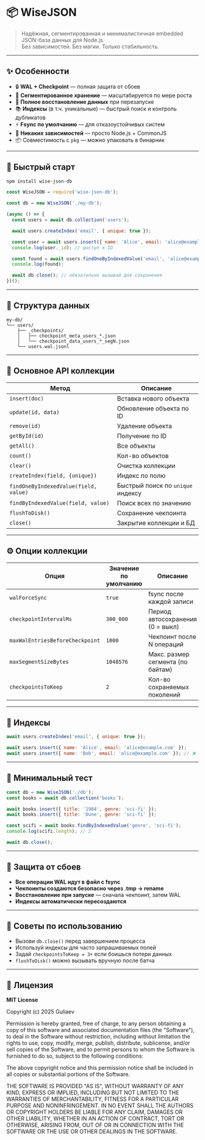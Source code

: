 # 📦 WiseJSON

> Надёжная, сегментированная и минималистичная embedded JSON-база данных для Node.js.  
> Без зависимостей. Без магии. Только стабильность.

---

## ✨ Особенности

- 🔒 **WAL + Checkpoint** — полная защита от сбоев
- 🧩 **Сегментированное хранение** — масштабируется по мере роста
- 🔁 **Полное восстановление данных** при перезапуске
- 📚 **Индексы** (в т.ч. уникальные) — быстрый поиск и контроль дубликатов
- ⚡ **Fsync по умолчанию** — для отказоустойчивых систем
- 🚫 **Никаких зависимостей** — просто Node.js + CommonJS
- 📦 Совместимость с `pkg` — можно упаковать в бинарник

---

## 🚀 Быстрый старт

```bash
npm install wise-json-db
```

```js
const WiseJSON = require('wise-json-db');

const db = new WiseJSON('./my-db');

(async () => {
  const users = await db.collection('users');

  await users.createIndex('email', { unique: true });

  const user = await users.insert({ name: 'Alice', email: 'alice@example.com' });
  console.log(user._id); // доступ к ID

  const found = await users.findOneByIndexedValue('email', 'alice@example.com');
  console.log(found);

  await db.close(); // обязательно вызывай для сохранения
})();
```

---

## 📁 Структура данных

```plaintext
my-db/
└── users/
    ├── _checkpoints/
    │   ├── checkpoint_meta_users_*.json
    │   └── checkpoint_data_users_*_segN.json
    └── users.wal.jsonl
```

---

## 🧠 Основное API коллекции

| Метод | Описание |
|-------|----------|
| `insert(doc)` | Вставка нового объекта |
| `update(id, data)` | Обновление объекта по ID |
| `remove(id)` | Удаление объекта |
| `getById(id)` | Получение по ID |
| `getAll()` | Все объекты |
| `count()` | Кол-во объектов |
| `clear()` | Очистка коллекции |
| `createIndex(field, {unique})` | Индекс по полю |
| `findOneByIndexedValue(field, value)` | Быстрый поиск по `unique` индексу |
| `findByIndexedValue(field, value)` | Поиск всех по значению |
| `flushToDisk()` | Сохранение чекпоинта |
| `close()` | Закрытие коллекции и БД |

---

## ⚙️ Опции коллекции

| Опция | Значение по умолчанию | Описание |
|-------|------------------------|----------|
| `walForceSync` | `true` | fsync после каждой записи |
| `checkpointIntervalMs` | `300_000` | Период автосохранения (0 = выкл) |
| `maxWalEntriesBeforeCheckpoint` | `1000` | Чекпоинт после N операций |
| `maxSegmentSizeBytes` | `1048576` | Макс. размер сегмента (по байтам) |
| `checkpointsToKeep` | `2` | Кол-во сохраняемых поколений |

---

## 📂 Индексы

```js
await users.createIndex('email', { unique: true });

await users.insert({ name: 'Alice', email: 'alice@example.com' });
await users.insert({ name: 'Bob', email: 'alice@example.com' }); // ❌ Ошибка — дубликат!
```

---

## 🧪 Минимальный тест

```js
const db = new WiseJSON('./db');
const books = await db.collection('books');

await books.insert({ title: '1984', genre: 'sci-fi' });
await books.insert({ title: 'Dune', genre: 'sci-fi' });

const scifi = await books.findByIndexedValue('genre', 'sci-fi');
console.log(scifi.length); // 2

await db.close();
```

---

## 🧯 Защита от сбоев

- **Все операции WAL идут в файл с fsync**
- **Чекпоинты создаются безопасно через .tmp → rename**
- **Восстановление при запуске** — сначала чекпоинт, затем WAL
- **Индексы автоматически пересоздаются**

---

## 📌 Советы по использованию

- Вызови `db.close()` перед завершением процесса
- Используй индексы для часто запрашиваемых полей
- Задай `checkpointsToKeep = 3+` если боишься потери данных
- `flushToDisk()` можно вызывать вручную после батча

---

## 📜 Лицензия

**MIT License**

Copyright (c) 2025 Guliaev

Permission is hereby granted, free of charge, to any person obtaining a copy
of this software and associated documentation files (the "Software"), to deal
in the Software without restriction, including without limitation the rights
to use, copy, modify, merge, publish, distribute, sublicense, and/or sell
copies of the Software, and to permit persons to whom the Software is
furnished to do so, subject to the following conditions:

The above copyright notice and this permission notice shall be included in all
copies or substantial portions of the Software.

THE SOFTWARE IS PROVIDED "AS IS", WITHOUT WARRANTY OF ANY KIND, EXPRESS OR
IMPLIED, INCLUDING BUT NOT LIMITED TO THE WARRANTIES OF MERCHANTABILITY,
FITNESS FOR A PARTICULAR PURPOSE AND NONINFRINGEMENT. IN NO EVENT SHALL THE
AUTHORS OR COPYRIGHT HOLDERS BE LIABLE FOR ANY CLAIM, DAMAGES OR OTHER
LIABILITY, WHETHER IN AN ACTION OF CONTRACT, TORT OR OTHERWISE, ARISING FROM,
OUT OF OR IN CONNECTION WITH THE SOFTWARE OR THE USE OR OTHER DEALINGS IN THE
SOFTWARE.